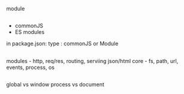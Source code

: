 module

##

- commonJS
- ES modules

in package.json:
type : commonJS or Module

##

modules - http, req/res, routing, serviing json/html
core - fs, path, url, events, process, os

##

global vs window
process vs document
